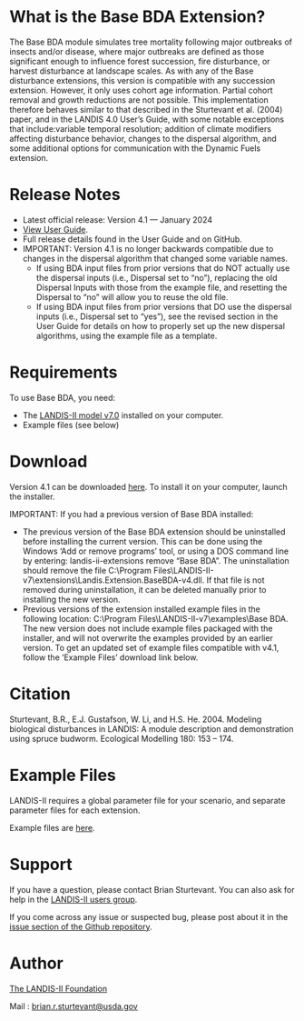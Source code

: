 # What is the Base BDA Extension?

The Base BDA module simulates tree mortality following major outbreaks of insects and/or disease, where major outbreaks are defined as those significant enough to influence forest succession, fire disturbance, or harvest disturbance at landscape scales. As with any of the Base disturbance extensions, this version is compatible with any succession extension. However, it only uses cohort age information. Partial cohort removal and growth reductions are not possible. This implementation therefore behaves similar to that described in the Sturtevant et al. (2004) paper, and in the LANDIS 4.0 User’s Guide, with some notable exceptions that include:variable temporal resolution; addition of climate modifiers affecting disturbance behavior, changes to the dispersal algorithm, and some additional options for communication with the Dynamic Fuels extension.

# Release Notes

- Latest official release: Version 4.1 — January 2024
- [View User Guide](https://github.com/LANDIS-II-Foundation/Extension-Base-BDA/blob/master/docs/LANDIS-II%20Biological%20Disturbance%20Agent%20v4.1%20User%20Guide.pdf).
- Full release details found in the User Guide and on GitHub.
- IMPORTANT: Version 4.1 is no longer backwards compatible due to changes in the dispersal algorithm that changed some variable names. 
  - If using BDA input files from prior versions that do NOT actually use the dispersal inputs (i.e., Dispersal set to “no”), replacing the old Dispersal Inputs with those from the example file, and resetting the Dispersal to “no” will allow you to reuse the old file.
  - If using BDA input files from prior versions that DO use the dispersal inputs (i.e., Dispersal set to “yes”), see the revised section in the User Guide for details on how to properly set up the new dispersal algorithms, using the example file as a template.


# Requirements

To use Base BDA, you need:

- The [LANDIS-II model v7.0](http://www.landis-ii.org/install) installed on your computer.
- Example files (see below)

# Download

Version 4.1 can be downloaded [here](https://github.com/LANDIS-II-Foundation/Extension-Base-BDA/blob/master/deploy/installer/LANDIS-II-V7%20Base%20BDA%204.1-setup.exe). To install it on your computer, launch the installer.

IMPORTANT: If you had a previous version of Base BDA installed:
-  The previous version of the Base BDA extension should be uninstalled before installing the current version.  This can be done using the Windows ‘Add or remove programs’ tool, or using a DOS command line by entering: landis-ii-extensions remove “Base BDA”. The uninstallation should remove the file C:\Program Files\LANDIS-II-v7\extensions\Landis.Extension.BaseBDA-v4.dll.  If that file is not removed during uninstallation, it can be deleted manually prior to installing the new version.
-  Previous versions of the extension installed example files in the following location: C:\Program Files\LANDIS-II-v7\examples\Base BDA.  The new version does not include example files packaged with the installer, and will not overwrite the examples provided by an earlier version.  To get an updated set of example files compatible with v4.1, follow the ‘Example Files’ download link below.


# Citation

Sturtevant, B.R., E.J. Gustafson, W. Li, and H.S. He. 2004. Modeling biological disturbances in LANDIS: A module description and demonstration using spruce budworm. Ecological Modelling 180: 153 – 174.

# Example Files

LANDIS-II requires a global parameter file for your scenario, and separate parameter files for each extension.


Example files are [here](https://downgit.github.io/#/home?url=https://github.com/LANDIS-II-Foundation/Extension-Base-BDA/blob/master/deploy/examples/Base-BDA-eample.zip).

# Support

If you have a question, please contact Brian Sturtevant. 
You can also ask for help in the [LANDIS-II users group](http://www.landis-ii.org/users).

If you come across any issue or suspected bug, please post about it in the [issue section of the Github repository](https://github.com/LANDIS-II-Foundation/Extension-Base-BDA/issues).

# Author

[The LANDIS-II Foundation](http://www.landis-ii.org)

Mail : brian.r.sturtevant@usda.gov
